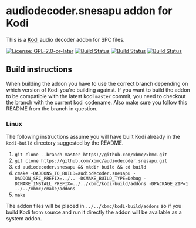 # audiodecoder.snesapu addon for Kodi

This is a [Kodi](https://kodi.tv) audio decoder addon for SPC files.

[![License: GPL-2.0-or-later](https://img.shields.io/badge/License-GPL%20v2+-blue.svg)](LICENSE.md)
[![Build Status](https://travis-ci.org/xbmc/audiodecoder.snesapu.svg?branch=Matrix)](https://travis-ci.org/xbmc/audiodecoder.snesapu/branches)
[![Build Status](https://dev.azure.com/teamkodi/binary-addons/_apis/build/status/xbmc.audiodecoder.snesapu?branchName=Matrix)](https://dev.azure.com/teamkodi/binary-addons/_build/latest?definitionId=14&branchName=Matrix)
[![Build Status](https://jenkins.kodi.tv/view/Addons/job/xbmc/job/audiodecoder.snesapu/job/Matrix/badge/icon)](https://jenkins.kodi.tv/blue/organizations/jenkins/xbmc%2Faudiodecoder.snesapu/branches/)
<!--- [![Build Status](https://ci.appveyor.com/api/projects/status/github/xbmc/audiodecoder.snesapu?branch=Matrix&svg=true)](https://ci.appveyor.com/project/xbmc/audiodecoder-snesapu?branch=Matrix) -->

## Build instructions

When building the addon you have to use the correct branch depending on which version of Kodi you're building against. 
If you want to build the addon to be compatible with the latest kodi `master` commit, you need to checkout the branch with the current kodi codename.
Also make sure you follow this README from the branch in question.

### Linux

The following instructions assume you will have built Kodi already in the `kodi-build` directory 
suggested by the README.

1. `git clone --branch master https://github.com/xbmc/xbmc.git`
2. `git clone https://github.com/xbmc/audiodecoder.snesapu.git`
3. `cd audiodecoder.snesapu && mkdir build && cd build`
4. `cmake -DADDONS_TO_BUILD=audiodecoder.snesapu -DADDON_SRC_PREFIX=../.. -DCMAKE_BUILD_TYPE=Debug -DCMAKE_INSTALL_PREFIX=../../xbmc/kodi-build/addons -DPACKAGE_ZIP=1 ../../xbmc/cmake/addons`
5. `make`

The addon files will be placed in `../../xbmc/kodi-build/addons` so if you build Kodi from source and run it directly 
the addon will be available as a system addon.
